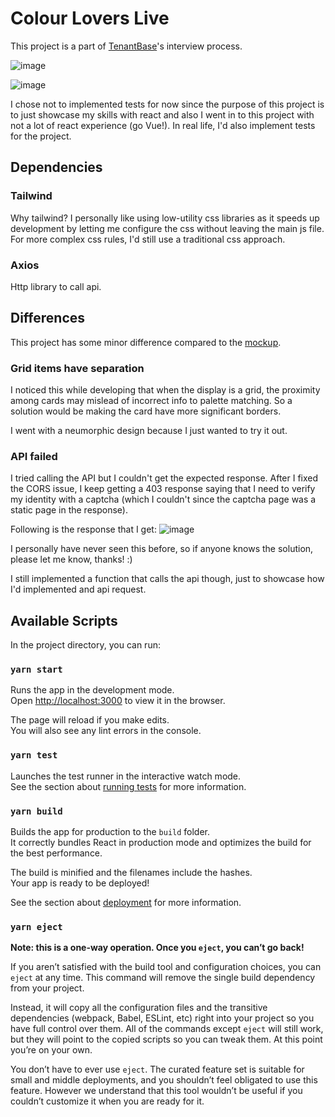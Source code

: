 # Colour Lovers Live

This project is a part of [TenantBase](https://cors-anywhere.herokuapp.com/)'s interview process.

![image](https://user-images.githubusercontent.com/35509768/123183044-8985a080-d445-11eb-87aa-508f70113522.png)

![image](https://user-images.githubusercontent.com/35509768/123183067-94d8cc00-d445-11eb-9e8c-5d9b9c0fd34e.png)

I chose not to implemented tests for now since the purpose of this project is to just showcase my skills with react and also I went in to this project with not a lot of react experience (go Vue!). In real life, I'd also implement tests for the project.

## Dependencies

### Tailwind

Why tailwind? I personally like using low-utility css libraries as it speeds up development by letting me configure the css without leaving the main js file. For more complex css rules, I'd still use a traditional css approach.

### Axios

Http library to call api.

## Differences

This project has some minor difference compared to the [mockup](https://github.com/TenantBase/hiring-frontend-challenge/tree/master/mockups).

### Grid items have separation

I noticed this while developing that when the display is a grid, the proximity among cards may mislead of incorrect info to palette matching. So a solution would be making the card have more significant borders.

I went with a neumorphic design because I just wanted to try it out.

### API failed

I tried calling the API but I couldn't get the expected response. After I fixed the CORS issue, I keep getting a 403 response saying that I need to verify my identity with a captcha (which I couldn't since the captcha page was a static page in the response).

Following is the response that I get:
![image](https://user-images.githubusercontent.com/35509768/123182993-6ce96880-d445-11eb-9a50-9385c51e39f0.png)

I personally have never seen this before, so if anyone knows the solution, please let me know, thanks! :)

I still implemented a function that calls the api though, just to showcase how I'd implemented and api request.

## Available Scripts

In the project directory, you can run:

### `yarn start`

Runs the app in the development mode.\
Open [http://localhost:3000](http://localhost:3000) to view it in the browser.

The page will reload if you make edits.\
You will also see any lint errors in the console.

### `yarn test`

Launches the test runner in the interactive watch mode.\
See the section about [running tests](https://facebook.github.io/create-react-app/docs/running-tests) for more information.

### `yarn build`

Builds the app for production to the `build` folder.\
It correctly bundles React in production mode and optimizes the build for the best performance.

The build is minified and the filenames include the hashes.\
Your app is ready to be deployed!

See the section about [deployment](https://facebook.github.io/create-react-app/docs/deployment) for more information.

### `yarn eject`

**Note: this is a one-way operation. Once you `eject`, you can’t go back!**

If you aren’t satisfied with the build tool and configuration choices, you can `eject` at any time. This command will remove the single build dependency from your project.

Instead, it will copy all the configuration files and the transitive dependencies (webpack, Babel, ESLint, etc) right into your project so you have full control over them. All of the commands except `eject` will still work, but they will point to the copied scripts so you can tweak them. At this point you’re on your own.

You don’t have to ever use `eject`. The curated feature set is suitable for small and middle deployments, and you shouldn’t feel obligated to use this feature. However we understand that this tool wouldn’t be useful if you couldn’t customize it when you are ready for it.
